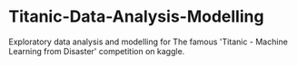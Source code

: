# Titanic-Data-Analysis-Modelling
Exploratory data analysis and modelling for The famous 'Titanic - Machine Learning from Disaster' competition on kaggle.
